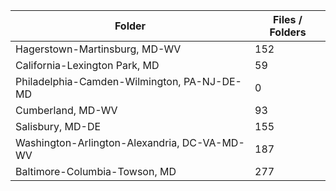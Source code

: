 | Folder                                       |   Files / Folders |
|----------------------------------------------|-------------------|
| Hagerstown-Martinsburg, MD-WV                |               152 |
| California-Lexington Park, MD                |                59 |
| Philadelphia-Camden-Wilmington, PA-NJ-DE-MD  |                 0 |
| Cumberland, MD-WV                            |                93 |
| Salisbury, MD-DE                             |               155 |
| Washington-Arlington-Alexandria, DC-VA-MD-WV |               187 |
| Baltimore-Columbia-Towson, MD                |               277 |